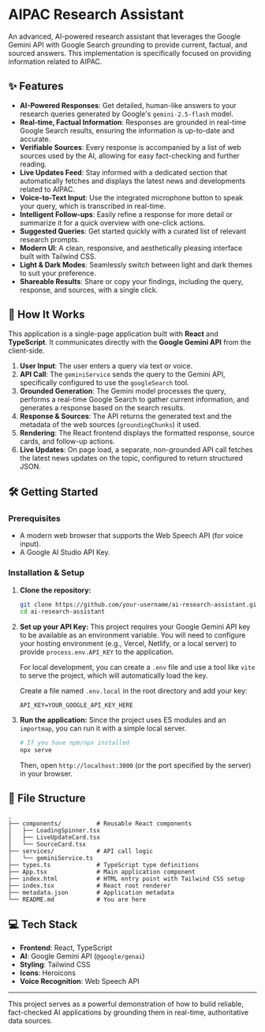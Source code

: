 
# AIPAC Research Assistant

An advanced, AI-powered research assistant that leverages the Google Gemini API with Google Search grounding to provide current, factual, and sourced answers. This implementation is specifically focused on providing information related to AIPAC.

## ✨ Features

-   **AI-Powered Responses**: Get detailed, human-like answers to your research queries generated by Google's `gemini-2.5-flash` model.
-   **Real-time, Factual Information**: Responses are grounded in real-time Google Search results, ensuring the information is up-to-date and accurate.
-   **Verifiable Sources**: Every response is accompanied by a list of web sources used by the AI, allowing for easy fact-checking and further reading.
-   **Live Updates Feed**: Stay informed with a dedicated section that automatically fetches and displays the latest news and developments related to AIPAC.
-   **Voice-to-Text Input**: Use the integrated microphone button to speak your query, which is transcribed in real-time.
-   **Intelligent Follow-ups**: Easily refine a response for more detail or summarize it for a quick overview with one-click actions.
-   **Suggested Queries**: Get started quickly with a curated list of relevant research prompts.
-   **Modern UI**: A clean, responsive, and aesthetically pleasing interface built with Tailwind CSS.
-   **Light & Dark Modes**: Seamlessly switch between light and dark themes to suit your preference.
-   **Shareable Results**: Share or copy your findings, including the query, response, and sources, with a single click.

## 🚀 How It Works

This application is a single-page application built with **React** and **TypeScript**. It communicates directly with the **Google Gemini API** from the client-side.

1.  **User Input**: The user enters a query via text or voice.
2.  **API Call**: The `geminiService` sends the query to the Gemini API, specifically configured to use the `googleSearch` tool.
3.  **Grounded Generation**: The Gemini model processes the query, performs a real-time Google Search to gather current information, and generates a response based on the search results.
4.  **Response & Sources**: The API returns the generated text and the metadata of the web sources (`groundingChunks`) it used.
5.  **Rendering**: The React frontend displays the formatted response, source cards, and follow-up actions.
6.  **Live Updates**: On page load, a separate, non-grounded API call fetches the latest news updates on the topic, configured to return structured JSON.

## 🛠️ Getting Started

### Prerequisites

-   A modern web browser that supports the Web Speech API (for voice input).
-   A Google AI Studio API Key.

### Installation & Setup

1.  **Clone the repository:**
    ```bash
    git clone https://github.com/your-username/ai-research-assistant.git
    cd ai-research-assistant
    ```

2.  **Set up your API Key:**
    This project requires your Google Gemini API key to be available as an environment variable. You will need to configure your hosting environment (e.g., Vercel, Netlify, or a local server) to provide `process.env.API_KEY` to the application.

    For local development, you can create a `.env` file and use a tool like `vite` to serve the project, which will automatically load the key.
    
    Create a file named `.env.local` in the root directory and add your key:
    ```
    API_KEY=YOUR_GOOGLE_API_KEY_HERE
    ```

3.  **Run the application:**
    Since the project uses ES modules and an `importmap`, you can run it with a simple local server.
    ```bash
    # If you have npm/npx installed
    npx serve
    ```
    Then, open `http://localhost:3000` (or the port specified by the server) in your browser.

## 📁 File Structure

```
.
├── components/          # Reusable React components
│   ├── LoadingSpinner.tsx
│   ├── LiveUpdateCard.tsx
│   └── SourceCard.tsx
├── services/            # API call logic
│   └── geminiService.ts
├── types.ts             # TypeScript type definitions
├── App.tsx              # Main application component
├── index.html           # HTML entry point with Tailwind CSS setup
├── index.tsx            # React root renderer
├── metadata.json        # Application metadata
└── README.md            # You are here
```

## 💻 Tech Stack

-   **Frontend**: React, TypeScript
-   **AI**: Google Gemini API (`@google/genai`)
-   **Styling**: Tailwind CSS
-   **Icons**: Heroicons
-   **Voice Recognition**: Web Speech API

---

This project serves as a powerful demonstration of how to build reliable, fact-checked AI applications by grounding them in real-time, authoritative data sources.
